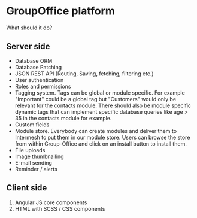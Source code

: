 # GroupOffice platform

What should it do?

## Server side
- Database ORM
- Database Patching
- JSON REST API (Routing, Saving, fetching, filtering etc.)
- User authentication
- Roles and permissions
- Tagging system. 
	Tags can be global or module specific. For example "Important" could be a global tag but "Customers" would only be relevant for the contacts module.
	There should also be module specific dynamic tags that can implement specific database queries like age > 35 in the contacts module for example.
- Custom fields
- Module store. Everybody can create modules and deliver them to Intermesh to put them in our module store. Users can browse the store from within Group-Office and click on an install button to install them.
- File uploads
- Image thumbnailing
- E-mail sending
- Reminder / alerts


## Client side
1. Angular JS core components
2. HTML with SCSS / CSS components